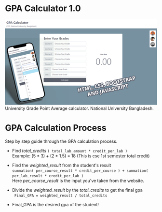 # GPA Calculator 1.0
![image](https://github.com/RIR360/gpa-calculator/blob/main/images/cover-image-v1.jpg?raw=true)
<br/>
University Grade Point Average calculator. National University Bangladesh.

# GPA Calculation Process
Step by step guide through the GPA calculation process.

* Find *total_credits*
  `( total_lab_amount * credit_per_lab )` <br/>
  Example: (5 * 3) + (2 * 1.5) = 18   (This is cse 1st semester total credit)

* Find the *weighted_result* from the student's result <br/>
  ` summation( per_course_result * credit_per_course ) + summation( per_lab_result * credit_per_lab ) ` <br/>
  Here *per_course_result* is the input you've taken from the website.

* Divide the *weighted_result* by the *total_credits* to get the final gpa <br/>
  ` Final_GPA = weighted_result / total_credits`

* Final_GPA is the desired gpa of the student!
